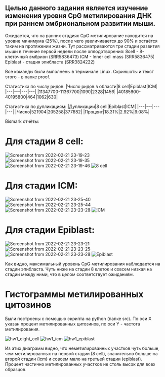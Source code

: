 ## Целью данного задания является изучение изменения уровня CpG метилирования ДНК при раннем эмбриональном развитии мыши.

Ожидается, что на ранних стадиях CpG метилирование находится на уровне минимума (25%), после чего увеличивается до 90% и остаётся таким на протяжении жизни.
Тут рассматриваются три стадии развития мыши в течение первой недели после оплодотворения:
8cell - 8-клеточный эмбрион (SRR5836473)
ICM - Inner cell mass (SRR5836475)
Epiblast - стадия эпибласта (SRR3824222)

Все команды были выполнены в терминале Linux.
Скриншоты и текст этого - в папке proof.

Статистика по числу ридов:
|Число ридов в области|8 cell|Epiblast|ICM|
|---|---|---|---|
|11347700-11367700|1090|2328|1456|
|40185800-40195800|464|1062|630|

Статистика по дупликациям:
|Дупликации|8 cell|Epiblast|ICM|
|---|---|---|---|
|Число|521904|205258|377882|
|Процент|18.31%|2.92%|9.08%|

Bismark отчёты:

# Для стадии 8 cell:

![Screenshot from 2022-02-21 23-19-23](https://user-images.githubusercontent.com/60808642/155021722-6951c6c3-5e32-4967-9657-dfedfcc57a30.png)
![Screenshot from 2022-02-21 23-19-35](https://user-images.githubusercontent.com/60808642/155021789-77457d7c-aa6a-4645-8de5-8dee04d1b039.png)
![Screenshot from 2022-02-21 23-19-46](https://user-images.githubusercontent.com/60808642/155022644-3ae240da-5446-48ee-a86e-d1e87ed416e8.png)
![8 cell](https://user-images.githubusercontent.com/60808642/154995957-dc9efa1d-071c-4730-b5c7-944dfc09734d.png)

# Для стадии ICM:
![Screenshot from 2022-02-21 23-25-40](https://user-images.githubusercontent.com/60808642/155022349-1d4dc970-862b-42d6-ae3d-9bf1ad4eb421.png)
![Screenshot from 2022-02-21 23-25-44](https://user-images.githubusercontent.com/60808642/155022395-92853f91-ae9d-4c02-9215-f27e2c8121a7.png)
![Screenshot from 2022-02-21 23-23-28](https://user-images.githubusercontent.com/60808642/155022558-b09e6244-bddb-41c1-8672-bd488f7f9bf6.png)
![ICM](https://user-images.githubusercontent.com/60808642/154996003-66df01e7-bf5b-44d6-8954-4b69a1369f98.png)

# Для стадии Epiblast:
![Screenshot from 2022-02-21 23-23-21](https://user-images.githubusercontent.com/60808642/155022052-902b45c4-9fb2-42ac-9e80-533176be13ae.png)
![Screenshot from 2022-02-21 23-23-25](https://user-images.githubusercontent.com/60808642/155022061-513f568a-6754-4123-bacb-6dfa764424ba.png)
![Screenshot from 2022-02-21 23-23-28](https://user-images.githubusercontent.com/60808642/155022071-cc8e424b-6c6d-4bda-997b-7ddbe56238a0.png)
![Epiblast](https://user-images.githubusercontent.com/60808642/154995981-bb2dd211-e909-40a8-a5da-a3fbc257a0e0.png)

Как видно, максимальный уровень CpG метилирования наблюдается на стадии эпибласта. Чуть ниже на стадии 8 клеток и совсем низкая на стадии между ними, что в целом соответствует ожиданиям.

# Гистограммы метилированных цитозинов

Были построены с помощью скрипта на python (папке src).
По оси X указан процент метилированных цитозинов, по оси Y - частота метилирования.

![hw1_eight_cell](https://user-images.githubusercontent.com/60808642/195834753-ddbf1012-3528-40c0-aea5-52bbf1cb9cb8.png)
![hw1_icm](https://user-images.githubusercontent.com/60808642/195834777-7944f5a7-b90c-468f-8c9a-c97b76ef05ae.png)
![hw1_epiblast](https://user-images.githubusercontent.com/60808642/195834791-d17f723d-4748-4ac0-bbaf-9d75b209d301.png)

Из этих диаграмм видно, что неметилированных участков чуть больше, чем метилированных на первой стадии (8 cell), значительно больше на второй стадии (icm) и совсем мало на третьей стадии (epiblast). Процент частично метилированных участков не столь высок для всех образцов.


